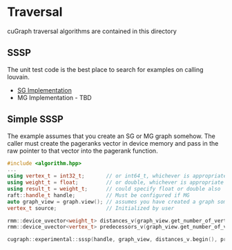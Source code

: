 # Traversal
cuGraph traversal algorithms are contained in this directory

## SSSP

The unit test code is the best place to search for examples on calling louvain.

 * [SG Implementation](../../tests/experimental/sssp_test.cpp)
 * MG Implementation - TBD

## Simple SSSP

The example assumes that you create an SG or MG graph somehow.  The caller must create the pageranks vector in device memory and pass in the raw pointer to that vector into the pagerank function.

```cpp
#include <algorithm.hpp>
...
using vertex_t = int32_t;       // or int64_t, whichever is appropriate
using weight_t = float;         // or double, whichever is appropriate
using result_t = weight_t;      // could specify float or double also
raft::handle_t handle;          // Must be configured if MG
auto graph_view = graph.view(); // assumes you have created a graph somehow
vertex_t source;                // Initialized by user

rmm::device_uvector<weight_t> distances_v(graph_view.get_number_of_vertices(), handle.get_stream());
rmm::device_uvector<vertex_t> predecessors_v(graph_view.get_number_of_vertices(), handle.get_stream());

cugraph::experimental::sssp(handle, graph_view, distances_v.begin(), predecessors_v.begin(), source, std::numeric_limits<weight_t>::max(), false);
```
